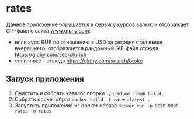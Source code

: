 # rates

Данное приложение обращается к сервису курсов валют, и отображает GIF-файл с сайта www.giphy.com:
- если курс RUB по отношению к USD за сегодня стал выше вчерашнего, отображается рандомный GIF-файл отсюда https://giphy.com/search/rich
- если ниже - отсюда https://giphy.com/search/broke


## Запуск приложения

1. Очистить и собрать каталог сборки `./gradlew clean build`
2. Собрать docker образ `docker build -t rates:latest .`
3. Запустить приложение из docker образа `docker run -p 9090:9090 rates -n rates`
